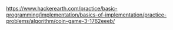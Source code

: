 https://www.hackerearth.com/practice/basic-programming/implementation/basics-of-implementation/practice-problems/algorithm/coin-game-3-1762eeeb/
